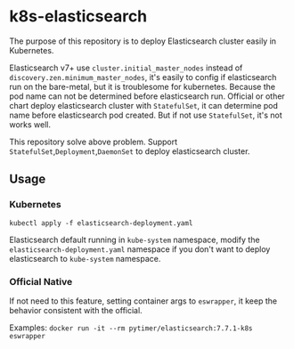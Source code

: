 # k8s-elasticsearch
The purpose of this repository is to deploy Elasticsearch cluster easily in Kubernetes.

Elasticsearch v7+ use `cluster.initial_master_nodes` instead of `discovery.zen.minimum_master_nodes`, it's easily to config if elasticsearch run on the bare-metal, but it is troublesome for kubernetes.
Because the pod name can not be determined before elasticsearch run. Official or other chart deploy elasticsearch cluster with `StatefulSet`, it can determine pod name before elasticsearch pod created.
But if not use `StatefulSet`, it's not works well.

This repository solve above problem. Support `StatefulSet`,`Deployment`,`DaemonSet` to deploy elasticsearch cluster.

## Usage

### Kubernetes

`kubectl apply -f elasticsearch-deployment.yaml`

Elasticsearch default running in `kube-system` namespace, modify the `elasticsearch-deployment.yaml` namespace if you don't want to deploy elasticsearch to `kube-system` namespace.

### Official Native

If not need to this feature, setting container args to `eswrapper`, it keep the behavior consistent with the official. 

Examples: `docker run -it --rm pytimer/elasticsearch:7.7.1-k8s eswrapper`